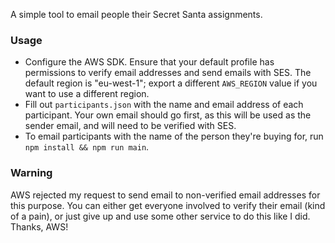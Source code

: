 A simple tool to email people their Secret Santa assignments.

### Usage

- Configure the AWS SDK. Ensure that your default profile has permissions to verify email addresses and send emails with SES. The default region is "eu-west-1"; export a different `AWS_REGION` value if you want to use a different region.
- Fill out `participants.json` with the name and email address of each participant. Your own email should go first, as this will be used as the sender email, and will need to be verified with SES.
- To email participants with the name of the person they're buying for, run `npm install && npm run main`.

### Warning

AWS rejected my request to send email to non-verified email addresses for this purpose. You can either get everyone involved to verify their email (kind of a pain), or just give up and use some other service to do this like I did. Thanks, AWS!
